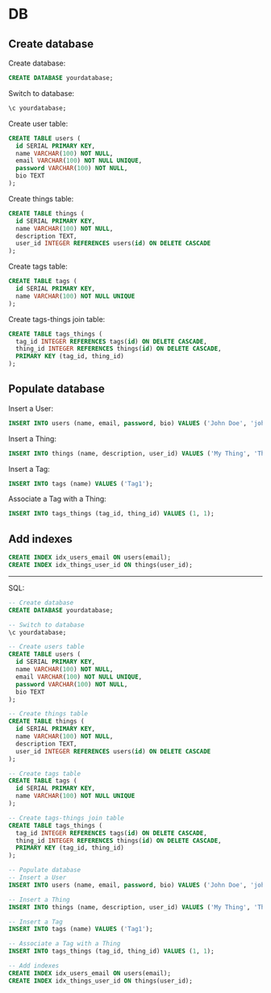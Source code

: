 # DB

## Create database

Create database:

```sql
CREATE DATABASE yourdatabase;
```

Switch to database:

```sql
\c yourdatabase;
```

Create user table:

```sql
CREATE TABLE users (
  id SERIAL PRIMARY KEY,
  name VARCHAR(100) NOT NULL,
  email VARCHAR(100) NOT NULL UNIQUE,
  password VARCHAR(100) NOT NULL,
  bio TEXT
);
```

Create things table:

```sql
CREATE TABLE things (
  id SERIAL PRIMARY KEY,
  name VARCHAR(100) NOT NULL,
  description TEXT,
  user_id INTEGER REFERENCES users(id) ON DELETE CASCADE
);
```

Create tags table:

```sql
CREATE TABLE tags (
  id SERIAL PRIMARY KEY,
  name VARCHAR(100) NOT NULL UNIQUE
);
```

Create tags-things join table:

```sql
CREATE TABLE tags_things (
  tag_id INTEGER REFERENCES tags(id) ON DELETE CASCADE,
  thing_id INTEGER REFERENCES things(id) ON DELETE CASCADE,
  PRIMARY KEY (tag_id, thing_id)
);
```

## Populate database

Insert a User:

```sql
INSERT INTO users (name, email, password, bio) VALUES ('John Doe', 'john@example.com', 'hashedpassword', 'This is my bio');
```

Insert a Thing:

```sql
INSERT INTO things (name, description, user_id) VALUES ('My Thing', 'This is a description', 1);
```

Insert a Tag:

```sql
INSERT INTO tags (name) VALUES ('Tag1');
```

Associate a Tag with a Thing:

```sql
INSERT INTO tags_things (tag_id, thing_id) VALUES (1, 1);
```

## Add indexes

```sql
CREATE INDEX idx_users_email ON users(email);
CREATE INDEX idx_things_user_id ON things(user_id);
```

---

SQL:

```sql
-- Create database
CREATE DATABASE yourdatabase;

-- Switch to database
\c yourdatabase;

-- Create users table
CREATE TABLE users (
  id SERIAL PRIMARY KEY,
  name VARCHAR(100) NOT NULL,
  email VARCHAR(100) NOT NULL UNIQUE,
  password VARCHAR(100) NOT NULL,
  bio TEXT
);

-- Create things table
CREATE TABLE things (
  id SERIAL PRIMARY KEY,
  name VARCHAR(100) NOT NULL,
  description TEXT,
  user_id INTEGER REFERENCES users(id) ON DELETE CASCADE
);

-- Create tags table
CREATE TABLE tags (
  id SERIAL PRIMARY KEY,
  name VARCHAR(100) NOT NULL UNIQUE
);

-- Create tags-things join table
CREATE TABLE tags_things (
  tag_id INTEGER REFERENCES tags(id) ON DELETE CASCADE,
  thing_id INTEGER REFERENCES things(id) ON DELETE CASCADE,
  PRIMARY KEY (tag_id, thing_id)
);

-- Populate database
-- Insert a User
INSERT INTO users (name, email, password, bio) VALUES ('John Doe', 'john@example.com', 'hashedpassword', 'This is my bio');

-- Insert a Thing
INSERT INTO things (name, description, user_id) VALUES ('My Thing', 'This is a description', 1);

-- Insert a Tag
INSERT INTO tags (name) VALUES ('Tag1');

-- Associate a Tag with a Thing
INSERT INTO tags_things (tag_id, thing_id) VALUES (1, 1);

-- Add indexes
CREATE INDEX idx_users_email ON users(email);
CREATE INDEX idx_things_user_id ON things(user_id);
```